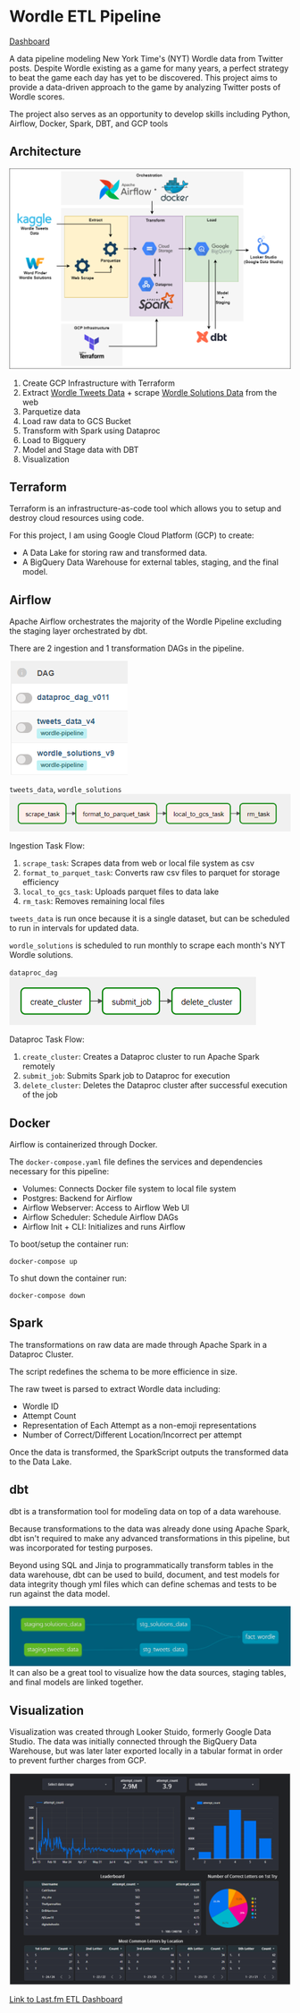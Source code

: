 # Wordle ETL Pipeline
[Dashboard](https://datastudio.google.com/reporting/1cdb0ff2-abfb-447d-afea-8d256f4edf54)

A data pipeline modeling New York Time's (NYT) Wordle data from Twitter posts.
Despite Wordle existing as a game for many years, a perfect strategy to beat the game each day has yet to be discovered. 
This project aims to provide a data-driven approach to the game by analyzing Twitter posts of Wordle scores.

The project also serves as an opportunity to develop skills including Python, Airflow, Docker, Spark, DBT, and GCP tools


## Architecture
![Architecture](images/Architecture.png)

1. Create GCP Infrastructure with Terraform
2. Extract [Wordle Tweets Data](https://www.kaggle.com/datasets/benhamner/wordle-tweets/download?datasetVersionNumber=361) + scrape [Wordle Solutions Data](https://wordfinder.yourdictionary.com/wordle/answers/) from the web
3. Parquetize data
4. Load raw data to GCS Bucket
5. Transform with Spark using Dataproc
6. Load to Bigquery
7. Model and Stage data with DBT
8. Visualization


## Terraform
Terraform is an infrastructure-as-code tool which allows you to setup and destroy cloud resources using code.

For this project, I am using Google Cloud Platform (GCP) to create:
- A Data Lake for storing raw and transformed data.
- A BigQuery Data Warehouse for external tables, staging, and the final model.


## Airflow
Apache Airflow orchestrates the majority of the Wordle Pipeline excluding the staging layer orchestrated by dbt.

There are 2 ingestion and 1 transformation DAGs in the pipeline.

![Airflow Dags](images/dags.png)

`tweets_data`, `wordle_solutions`
![Ingestion Task Flow](images/ingestion.png)

Ingestion Task Flow:
1. `scrape_task`: Scrapes data from web or local file system as csv
2. `format_to_parquet_task`: Converts raw csv files to parquet for storage efficiency
3. `local_to_gcs_task`: Uploads parquet files to data lake
4. `rm_task`: Removes remaining local files

`tweets_data` is run once because it is a single dataset, but can be scheduled to run in intervals for updated data.

`wordle_solutions` is scheduled to run monthly to scrape each month's NYT Wordle solutions.

`dataproc_dag`
![Dataproc Task Flow](images/transform.png)

Dataproc Task Flow:
1. `create_cluster`: Creates a Dataproc cluster to run Apache Spark remotely
2. `submit_job`: Submits Spark job to Dataproc for execution
3. `delete_cluster`: Deletes the Dataproc cluster after successful execution of the job


## Docker
Airflow is containerized through Docker.

The `docker-compose.yaml` file defines the services and dependencies necessary for this pipeline:
- Volumes: Connects Docker file system to local file system
- Postgres: Backend for Airflow
- Airflow Webserver: Access to Airflow Web UI
- Airflow Scheduler: Schedule Airflow DAGs
- Airflow Init + CLI: Initializes and runs Airflow

To boot/setup the container run:
```
docker-compose up
```

To shut down the container run:
```
docker-compose down
```

## Spark
The transformations on raw data are made through Apache Spark in a Dataproc Cluster.

The script redefines the schema to be more efficience in size.

The raw tweet is parsed to extract Wordle data including:
- Wordle ID
- Attempt Count
- Representation of Each Attempt as a non-emoji representations
- Number of Correct/Different Location/Incorrect per attempt

Once the data is transformed, the SparkScript outputs the transformed data to the Data Lake.


## dbt
dbt is a transformation tool for modeling data on top of a data warehouse.

Because transformations to the data was already done using Apache Spark, dbt isn't required to make any advanced transformations in this pipeline, but was incorporated for testing purposes.

Beyond using SQL and Jinja to programmatically transform tables in the data warehouse, dbt can be used to build, document, and test models for data integrity though yml files which can define schemas and tests to be run against the data model.

![dbt Lineage](images/dbt.png)
It can also be a great tool to visualize how the data sources, staging tables, and final models are linked together.


## Visualization
Visualization was created through Looker Stuido, formerly Google Data Studio.
The data was initially connected through the BigQuery Data Warehouse, but was later later exported locally in a tabular format in order to prevent further charges from GCP.

[![Dashboard](images/dashboard.png)](https://lookerstudio.google.com/reporting/1cdb0ff2-abfb-447d-afea-8d256f4edf54)

[Link to Last.fm ETL Dashboard](https://lookerstudio.google.com/reporting/1cdb0ff2-abfb-447d-afea-8d256f4edf54)